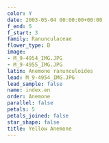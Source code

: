 ```yaml
---
color: Y
date: 2003-05-04 00:00:00+00:00
f_end: 5
f_start: 3
family: Ranunculaceae
flower_type: B
image:
- M_9-4954_IMG.JPG
- M_9-4955_IMG.JPG
latin: Anemone ranunculoides
lead: M_9-4954_IMG.JPG
lead_sample: false
name: index.en
order: Anemone
parallel: false
petals: 5
petals_joined: false
star_shape: false
title: Yellow Anemone
---
```


